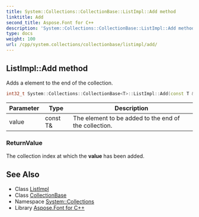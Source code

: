 ```yaml
---
title: System::Collections::CollectionBase::ListImpl::Add method
linktitle: Add
second_title: Aspose.Font for C++
description: 'System::Collections::CollectionBase::ListImpl::Add method. Adds a element to the end of the collection in C++.'
type: docs
weight: 100
url: /cpp/system.collections/collectionbase/listimpl/add/
---
```

## ListImpl::Add method


Adds a element to the end of the collection.

```cpp
int32_t System::Collections::CollectionBase<T>::ListImpl::Add(const T &value)
```


| Parameter | Type | Description |
| --- | --- | --- |
| value | const T\& | The element to be added to the end of the collection. |

### ReturnValue

The collection index at which the **value** has been added.

## See Also

* Class [ListImpl](../)
* Class [CollectionBase](../../)
* Namespace [System::Collections](../../../)
* Library [Aspose.Font for C++](../../../../)
